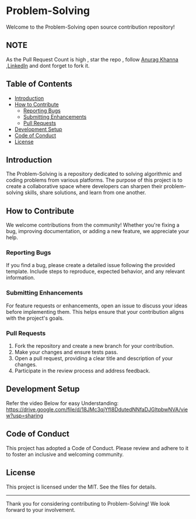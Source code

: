 # Problem-Solving


Welcome to the Problem-Solving open source contribution repository!

## NOTE 
As the Pull Request Count is high , star the repo , follow [Anurag Khanna](https://github.com/annuraagggIIIT) ,[LinkedIn](https://www.linkedin.com/in/anuragkhannaiiitm)
and dont forget to fork it.
## Table of Contents
- [Introduction](#introduction)
- [How to Contribute](#how-to-contribute)
  - [Reporting Bugs](#reporting-bugs)
  - [Submitting Enhancements](#submitting-enhancements)
  - [Pull Requests](#pull-requests)
- [Development Setup](#development-setup)
- [Code of Conduct](#code-of-conduct)
- [License](#license)

## Introduction

The Problem-Solving is a repository dedicated to solving algorithmic and coding problems from various platforms. The purpose of this project is to create a collaborative space where developers can sharpen their problem-solving skills, share solutions, and learn from one another.

## How to Contribute

We welcome contributions from the community! Whether you're fixing a bug, improving documentation, or adding a new feature, we appreciate your help.

### Reporting Bugs

If you find a bug, please create a detailed issue following the provided template. Include steps to reproduce, expected behavior, and any relevant information.

### Submitting Enhancements

For feature requests or enhancements, open an issue to discuss your ideas before implementing them. This helps ensure that your contribution aligns with the project's goals.

### Pull Requests

1. Fork the repository and create a new branch for your contribution.
2. Make your changes and ensure tests pass.
3. Open a pull request, providing a clear title and description of your changes.
4. Participate in the review process and address feedback.

## Development Setup
Refer the video Below for easy Understanding: https://drive.google.com/file/d/18JMc3qjYfI8DdutedNNfaDJGltpbwNVA/view?usp=sharing 

## Code of Conduct

This project has adopted a Code of Conduct. Please review and adhere to it to foster an inclusive and welcoming community.

## License

This project is licensed under the MIT. See the files for details.

---

Thank you for considering contributing to Problem-Solving! We look forward to your involvement.
